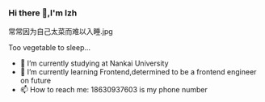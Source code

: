 ### Hi there 👋,I'm lzh

常常因为自己太菜而难以入睡.jpg

Too vegetable to sleep...

- 🔭 I’m currently studying at Nankai University
- 🌱 I’m currently learning Frontend,determined to be a frontend engineer on future
- 📫 How to reach me: 18630937603 is my phone number

